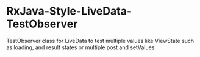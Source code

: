# RxJava-Style-LiveData-TestObserver
TestObserver class for LiveData to test multiple values like ViewState such as loading, and result states or multiple post and setValues
